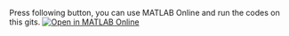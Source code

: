 Press following button, you can use MATLAB Online and run the codes on this gits.
[![Open in MATLAB Online](https://www.mathworks.com/images/responsive/global/open-in-matlab-online.svg)](https://matlab.mathworks.com/open/github/v1?repo=KazuyaSato1968/First_Course_Modern_Control_Eng_MATLAB)
